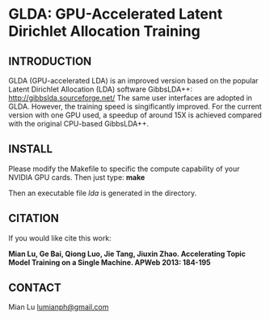 # GLDA: GPU-Accelerated Latent Dirichlet Allocation Training

## INTRODUCTION
GLDA (GPU-accelerated LDA) is an improved version based on the popular Latent Dirichlet Allocation (LDA) software GibbsLDA++: http://gibbslda.sourceforge.net/ The same user interfaces are adopted in GLDA. However, the training speed is singificantly improved. For the current version with one GPU used, a speedup of around 15X is achieved compared with the original CPU-based GibbsLDA++.

## INSTALL
Please modify the Makefile to specific the compute capability of your NVIDIA GPU cards. Then just type: **make**

Then an executable file *lda* is generated in the directory.

## CITATION
If you would like cite this work:

**Mian Lu, Ge Bai, Qiong Luo, Jie Tang, Jiuxin Zhao. Accelerating Topic Model Training on a Single Machine. APWeb 2013: 184-195**

## CONTACT
Mian Lu
lumianph@gmail.com